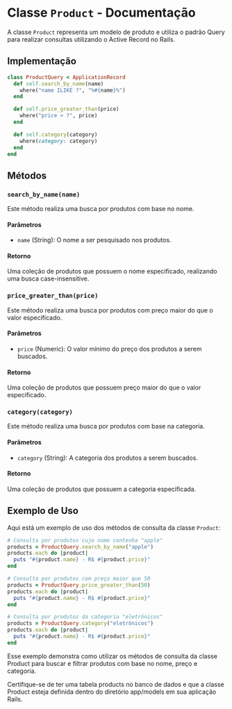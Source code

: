# Classe `Product` - Documentação

A classe `Product` representa um modelo de produto e utiliza o padrão Query para realizar consultas utilizando o Active Record no Rails.

## Implementação

```ruby
class ProductQuery < ApplicationRecord
  def self.search_by_name(name)
    where("name ILIKE ?", "%#{name}%")
  end

  def self.price_greater_than(price)
    where("price > ?", price)
  end

  def self.category(category)
    where(category: category)
  end
end

```

## Métodos

### `search_by_name(name)`

Este método realiza uma busca por produtos com base no nome.

#### Parâmetros

- `name` (String): O nome a ser pesquisado nos produtos.

#### Retorno

Uma coleção de produtos que possuem o nome especificado, realizando uma busca case-insensitive.

### `price_greater_than(price)`

Este método realiza uma busca por produtos com preço maior do que o valor especificado.

#### Parâmetros

- `price` (Numeric): O valor mínimo do preço dos produtos a serem buscados.

#### Retorno

Uma coleção de produtos que possuem preço maior do que o valor especificado.

### `category(category)`

Este método realiza uma busca por produtos com base na categoria.

#### Parâmetros

- `category` (String): A categoria dos produtos a serem buscados.

#### Retorno

Uma coleção de produtos que possuem a categoria especificada.

## Exemplo de Uso

Aqui está um exemplo de uso dos métodos de consulta da classe `Product`:

```ruby
# Consulta por produtos cujo nome contenha "apple"
products = ProductQuery.search_by_name("apple")
products.each do |product|
  puts "#{product.name} - R$ #{product.price}"
end

# Consulta por produtos com preço maior que 50
products = ProductQuery.price_greater_than(50)
products.each do |product|
  puts "#{product.name} - R$ #{product.price}"
end

# Consulta por produtos da categoria "eletrônicos"
products = ProductQuery.category("eletrônicos")
products.each do |product|
  puts "#{product.name} - R$ #{product.price}"
end
```

Esse exemplo demonstra como utilizar os métodos de consulta da classe Product para buscar e filtrar produtos com base no nome, preço e categoria.

Certifique-se de ter uma tabela products no banco de dados e que a classe Product esteja definida dentro do diretório app/models em sua aplicação Rails.